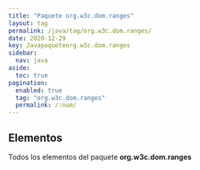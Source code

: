 ```yaml
---
title: "Paquete org.w3c.dom.ranges"
layout: tag
permalink: /java/tag/org.w3c.dom.ranges/
date: 2020-12-29
key: Javapaqueteorg.w3c.dom.ranges
sidebar: 
  nav: java
aside: 
  toc: true
pagination: 
  enabled: true
  tag: "org.w3c.dom.ranges"
  permalink: /:num/
---
```


<h2>Elementos</h2>
Todos los elementos del paquete <strong>org.w3c.dom.ranges</strong>
